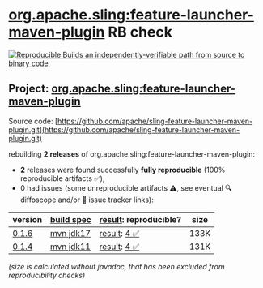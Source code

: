 [org.apache.sling:feature-launcher-maven-plugin](https://central.sonatype.com/artifact/org.apache.sling/feature-launcher-maven-plugin/versions) RB check
=======

[![Reproducible Builds](https://reproducible-builds.org/images/logos/rb.svg) an independently-verifiable path from source to binary code](https://reproducible-builds.org/)

## Project: [org.apache.sling:feature-launcher-maven-plugin](https://central.sonatype.com/artifact/org.apache.sling/feature-launcher-maven-plugin/versions)

Source code: [https://github.com/apache/sling-feature-launcher-maven-plugin.git](https://github.com/apache/sling-feature-launcher-maven-plugin.git)

rebuilding **2 releases** of org.apache.sling:feature-launcher-maven-plugin:
- **2** releases were found successfully **fully reproducible** (100% reproducible artifacts :white_check_mark:),
- 0 had issues (some unreproducible artifacts :warning:, see eventual :mag: diffoscope and/or :memo: issue tracker links):

| version | [build spec](/BUILDSPEC.md) | [result](https://reproducible-builds.org/docs/jvm/): reproducible? | size |
| -- | --------- | ------ | -- |
| [0.1.6](https://central.sonatype.com/artifact/org.apache.sling/feature-launcher-maven-plugin/0.1.6/pom) | [mvn jdk17](feature-launcher-maven-plugin-0.1.6.buildspec) | [result](feature-launcher-maven-plugin-0.1.6.buildinfo): [4 :white_check_mark: ](feature-launcher-maven-plugin-0.1.6.buildcompare) | 133K |
| [0.1.4](https://central.sonatype.com/artifact/org.apache.sling/feature-launcher-maven-plugin/0.1.4/pom) | [mvn jdk11](feature-launcher-maven-plugin-0.1.4.buildspec) | [result](feature-launcher-maven-plugin-0.1.4.buildinfo): [4 :white_check_mark: ](feature-launcher-maven-plugin-0.1.4.buildcompare) | 131K |

<i>(size is calculated without javadoc, that has been excluded from reproducibility checks)</i>
